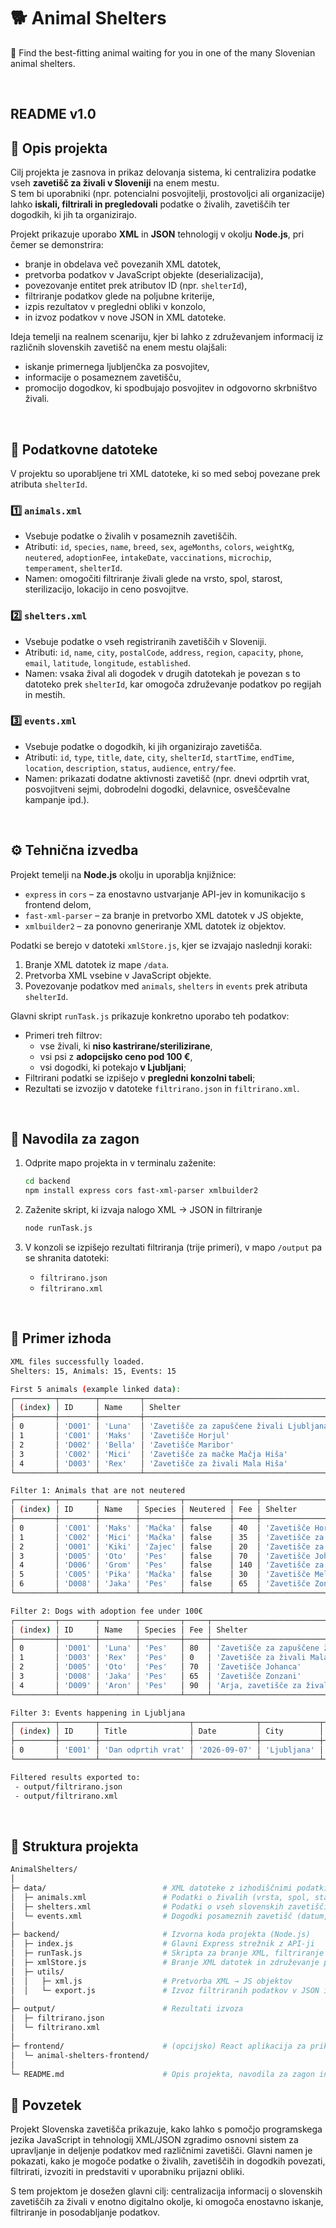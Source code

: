 # 🐕 Animal Shelters

🐾 Find the best-fitting animal waiting for you in one of the many Slovenian animal shelters.

<br>

## README v1.0

## 🧩 Opis projekta

Cilj projekta je zasnova in prikaz delovanja sistema, ki centralizira podatke vseh **zavetišč za živali v Sloveniji** na enem mestu.  
S tem bi uporabniki (npr. potencialni posvojitelji, prostovoljci ali organizacije) lahko **iskali, filtrirali in pregledovali** podatke o živalih, zavetiščih ter dogodkih, ki jih ta organizirajo.

Projekt prikazuje uporabo **XML** in **JSON** tehnologij v okolju **Node.js**, pri čemer se demonstrira:

- branje in obdelava več povezanih XML datotek,
- pretvorba podatkov v JavaScript objekte (deserializacija),
- povezovanje entitet prek atributov ID (npr. `shelterId`),
- filtriranje podatkov glede na poljubne kriterije,
- izpis rezultatov v pregledni obliki v konzolo,
- in izvoz podatkov v nove JSON in XML datoteke.

Ideja temelji na realnem scenariju, kjer bi lahko z združevanjem informacij iz različnih slovenskih zavetišč na enem mestu olajšali:

- iskanje primernega ljubljenčka za posvojitev,
- informacije o posameznem zavetišču,
- promocijo dogodkov, ki spodbujajo posvojitev in odgovorno skrbništvo živali.

<br>

## 📂 Podatkovne datoteke

V projektu so uporabljene tri XML datoteke, ki so med seboj povezane prek atributa `shelterId`.

### 1️⃣ `animals.xml`

- Vsebuje podatke o živalih v posameznih zavetiščih.
- Atributi: `id`, `species`, `name`, `breed`, `sex`, `ageMonths`, `colors`, `weightKg`, `neutered`, `adoptionFee`, `intakeDate`, `vaccinations`, `microchip`, `temperament`, `shelterId`.
- Namen: omogočiti filtriranje živali glede na vrsto, spol, starost, sterilizacijo, lokacijo in ceno posvojitve.

### 2️⃣ `shelters.xml`

- Vsebuje podatke o vseh registriranih zavetiščih v Sloveniji.
- Atributi: `id`, `name`, `city`, `postalCode`, `address`, `region`, `capacity`, `phone`, `email`, `latitude`, `longitude`, `established`.
- Namen: vsaka žival ali dogodek v drugih datotekah je povezan s to datoteko prek `shelterId`, kar omogoča združevanje podatkov po regijah in mestih.

### 3️⃣ `events.xml`

- Vsebuje podatke o dogodkih, ki jih organizirajo zavetišča.
- Atributi: `id`, `type`, `title`, `date`, `city`, `shelterId`, `startTime`, `endTime`, `location`, `description`, `status`, `audience`, `entry/fee`.
- Namen: prikazati dodatne aktivnosti zavetišč (npr. dnevi odprtih vrat, posvojitveni sejmi, dobrodelni dogodki, delavnice, osveščevalne kampanje ipd.).

<br>

## ⚙️ Tehnična izvedba

Projekt temelji na **Node.js** okolju in uporablja knjižnice:

- `express` in `cors` – za enostavno ustvarjanje API-jev in komunikacijo s frontend delom,
- `fast-xml-parser` – za branje in pretvorbo XML datotek v JS objekte,
- `xmlbuilder2` – za ponovno generiranje XML datotek iz objektov.

Podatki se berejo v datoteki `xmlStore.js`, kjer se izvajajo naslednji koraki:

1. Branje XML datotek iz mape `/data`.
2. Pretvorba XML vsebine v JavaScript objekte.
3. Povezovanje podatkov med `animals`, `shelters` in `events` prek atributa `shelterId`.

Glavni skript `runTask.js` prikazuje konkretno uporabo teh podatkov:

- Primeri treh filtrov:
  - vse živali, ki **niso kastrirane/sterilizirane**,
  - vsi psi z **adopcijsko ceno pod 100 €**,
  - vsi dogodki, ki potekajo **v Ljubljani**;
- Filtrirani podatki se izpišejo v **pregledni konzolni tabeli**;
- Rezultati se izvozijo v datoteke `filtrirano.json` in `filtrirano.xml`.

<br>

## 🚀 Navodila za zagon

1. Odprite mapo projekta in v terminalu zaženite:
   ```bash
   cd backend
   npm install express cors fast-xml-parser xmlbuilder2
   ```

2. Zaženite skript, ki izvaja nalogo XML → JSON in filtriranje
   ```bash
   node runTask.js
   ```

3. V konzoli se izpišejo rezultati filtriranja (trije primeri), v mapo `/output` pa se shranita datoteki:
    - `filtrirano.json`
    - `filtrirano.xml`

<br>

## 🧾 Primer izhoda

```bash
XML files successfully loaded.
Shelters: 15, Animals: 15, Events: 15

First 5 animals (example linked data):
┌─────────┬────────┬─────────┬───────────────────────────────────────────┬────────────────────┐
│ (index) │ ID     │ Name    │ Shelter                                   │ City               │
├─────────┼────────┼─────────┼───────────────────────────────────────────┼────────────────────┤
│ 0       │ 'D001' │ 'Luna'  │ 'Zavetišče za zapuščene živali Ljubljana' │ 'Ljubljana'        │
│ 1       │ 'C001' │ 'Maks'  │ 'Zavetišče Horjul'                        │ 'Horjul'           │
│ 2       │ 'D002' │ 'Bella' │ 'Zavetišče Maribor'                       │ 'Maribor'          │
│ 3       │ 'C002' │ 'Mici'  │ 'Zavetišče za mačke Mačja Hiša'           │ 'Celje'            │
│ 4       │ 'D003' │ 'Rex'   │ 'Zavetišče za živali Mala Hiša'           │ 'Moravske Toplice' │
└─────────┴────────┴─────────┴───────────────────────────────────────────┴────────────────────┘

Filter 1: Animals that are not neutered
┌─────────┬────────┬────────┬─────────┬──────────┬─────┬────────────────────────────────────┬───────────────┐
│ (index) │ ID     │ Name   │ Species │ Neutered │ Fee │ Shelter                            │ City          │
├─────────┼────────┼────────┼─────────┼──────────┼─────┼────────────────────────────────────┼───────────────┤
│ 0       │ 'C001' │ 'Maks' │ 'Mačka' │ false    │ 40  │ 'Zavetišče Horjul'                 │ 'Horjul'      │
│ 1       │ 'C002' │ 'Mici' │ 'Mačka' │ false    │ 35  │ 'Zavetišče za mačke Mačja Hiša'    │ 'Celje'       │
│ 2       │ 'O001' │ 'Kiki' │ 'Zajec' │ false    │ 20  │ 'Zavetišče za mačke Mačji dol'     │ 'Škofja Loka' │
│ 3       │ 'D005' │ 'Oto'  │ 'Pes'   │ false    │ 70  │ 'Zavetišče Johanca'                │ 'Tolmin'      │
│ 4       │ 'D006' │ 'Grom' │ 'Pes'   │ false    │ 140 │ 'Zavetišče za male živali Sevnica' │ 'Sevnica'     │
│ 5       │ 'C005' │ 'Pika' │ 'Mačka' │ false    │ 30  │ 'Zavetišče Meli'                   │ 'Trebnje'     │
│ 6       │ 'D008' │ 'Jaka' │ 'Pes'   │ false    │ 65  │ 'Zavetišče Zonzani'                │ 'Dramlje'     │
└─────────┴────────┴────────┴─────────┴──────────┴─────┴────────────────────────────────────┴───────────────┘

Filter 2: Dogs with adoption fee under 100€
┌─────────┬────────┬────────┬─────────┬─────┬───────────────────────────────────────────┬────────────────────┐
│ (index) │ ID     │ Name   │ Species │ Fee │ Shelter                                   │ City               │
├─────────┼────────┼────────┼─────────┼─────┼───────────────────────────────────────────┼────────────────────┤
│ 0       │ 'D001' │ 'Luna' │ 'Pes'   │ 80  │ 'Zavetišče za zapuščene živali Ljubljana' │ 'Ljubljana'        │
│ 1       │ 'D003' │ 'Rex'  │ 'Pes'   │ 0   │ 'Zavetišče za živali Mala Hiša'           │ 'Moravske Toplice' │
│ 2       │ 'D005' │ 'Oto'  │ 'Pes'   │ 70  │ 'Zavetišče Johanca'                       │ 'Tolmin'           │
│ 3       │ 'D008' │ 'Jaka' │ 'Pes'   │ 65  │ 'Zavetišče Zonzani'                       │ 'Dramlje'          │
│ 4       │ 'D009' │ 'Aron' │ 'Pes'   │ 90  │ 'Arja, zavetišče za živali'               │ 'Jesenice'         │
└─────────┴────────┴────────┴─────────┴─────┴───────────────────────────────────────────┴────────────────────┘

Filter 3: Events happening in Ljubljana
┌─────────┬────────┬────────────────────┬──────────────┬─────────────┬───────────────────────┬───────────────────────────────────────────┐
│ (index) │ ID     │ Title              │ Date         │ City        │ Location              │ Shelter                                   │
├─────────┼────────┼────────────────────┼──────────────┼─────────────┼───────────────────────┼───────────────────────────────────────────┤
│ 0       │ 'E001' │ 'Dan odprtih vrat' │ '2026-09-07' │ 'Ljubljana' │ 'Zavetišče Ljubljana' │ 'Zavetišče za zapuščene živali Ljubljana' │
└─────────┴────────┴────────────────────┴──────────────┴─────────────┴───────────────────────┴───────────────────────────────────────────┘

Filtered results exported to:
 - output/filtrirano.json
 - output/filtrirano.xml
```

<br>

## 🧾 Struktura projekta

```bash
AnimalShelters/
│
├─ data/                          # XML datoteke z izhodiščnimi podatki
│  ├─ animals.xml                 # Podatki o živalih (vrsta, spol, starost, sterilizacija, zavetišče ...)
│  ├─ shelters.xml                # Podatki o vseh slovenskih zavetiščih (mesto, regija, kontakt ...)
│  └─ events.xml                  # Dogodki posameznih zavetišč (datum, lokacija, opis ...)
│
├─ backend/                       # Izvorna koda projekta (Node.js)
│  ├─ index.js                    # Glavni Express strežnik z API-ji
│  ├─ runTask.js                  # Skripta za branje XML, filtriranje in izvoz (za oddajo)
│  ├─ xmlStore.js                 # Branje XML datotek in združevanje podatkov prek ID-jev
│  ├─ utils/
│  │   ├─ xml.js                  # Pretvorba XML → JS objektov
│  │   └─ export.js               # Izvoz filtriranih podatkov v JSON in XML
│
├─ output/                        # Rezultati izvoza
│  ├─ filtrirano.json
│  └─ filtrirano.xml
│
├─ frontend/                      # (opcijsko) React aplikacija za prikaz in filtriranje podatkov
│  └─ animal-shelters-frontend/
│
└─ README.md                      # Opis projekta, navodila za zagon in primer izhoda
```

## 💬 Povzetek

Projekt Slovenska zavetišča prikazuje, kako lahko s pomočjo programskega jezika JavaScript in tehnologij XML/JSON zgradimo osnovni sistem za upravljanje in deljenje podatkov med različnimi zavetišči.
Glavni namen je pokazati, kako je mogoče podatke o živalih, zavetiščih in dogodkih povezati, filtrirati, izvoziti in predstaviti v uporabniku prijazni obliki.

S tem projektom je dosežen glavni cilj: centralizacija informacij o slovenskih zavetiščih za živali v enotno digitalno okolje, ki omogoča enostavno iskanje, filtriranje in posodabljanje podatkov.
